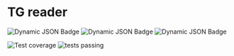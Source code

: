 # TG reader

<!-- [![Github tag](https://badgen.net/github/tag/5roop/tg_reader)](https://github.com/5roop/tg_reader/tags/) [![GitHub latest commit](https://badgen.net/github/last-commit/5roop/tg_reader)](https://GitHub.com/5roop/tg_reader/commit/) -->

![Dynamic JSON Badge](https://img.shields.io/badge/dynamic/json?url=https%3A%2F%2Fraw.githubusercontent.com%2F5roop%2Ftg_reader%2Frefs%2Fheads%2Fmain%2FCICD%2Fbandit.json&query=%24.metrics%5B'_totals'%5D%5BSEVERITY.HIGH%5D&logo=bandit&label=Bandit%20-%20Severity.HIGH)
![Dynamic JSON Badge](https://img.shields.io/badge/dynamic/json?url=https%3A%2F%2Fraw.githubusercontent.com%2F5roop%2Ftg_reader%2Frefs%2Fheads%2Fmain%2FCICD%2Fbandit.json&query=%24.metrics%5B'_totals'%5D%5BSEVERITY.MEDIUM%5D&logo=bandit&label=Bandit%20-%20Severity.MEDIUM)
![Dynamic JSON Badge](https://img.shields.io/badge/dynamic/json?url=https%3A%2F%2Fraw.githubusercontent.com%2F5roop%2Ftg_reader%2Frefs%2Fheads%2Fmain%2FCICD%2Fbandit.json&query=%24.metrics%5B'_totals'%5D%5BSEVERITY.LOW%5D&logo=bandit&label=Bandit%20-%20Severity.LOW)

![Test coverage](https://img.shields.io/badge/dynamic/json?url=https%3A%2F%2Fraw.githubusercontent.com%2F5roop%2Ftg_reader%2Frefs%2Fheads%2Fmain%2FCICD%2Fcoverage.json&query=%24.totals.percent_covered_display&label=test%20coverage) ![tests passing](https://github.com/5roop/tg_reader/actions/workflows/testing.yml/badge.svg)